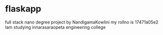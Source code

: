 # flaskapp
full stack nano degree project
by NandigamaKowlini
my rollno is 17471a05e2
Iam studying innarasaraopeta engineering college
